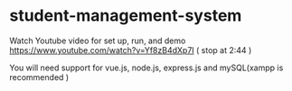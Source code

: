 # student-management-system

Watch Youtube video for set up, run, and demo
https://www.youtube.com/watch?v=Yf8zB4dXp7I ( stop at 2:44 )

You will need support for vue.js, node.js, express.js and mySQL(xampp is recommended )
